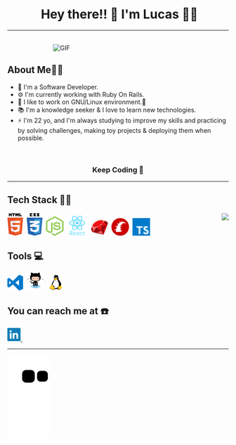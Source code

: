 
# <h1 align="center">️ Hey there!! 👋 I'm Lucas 🎯🚀</h1>

---

</br>

<img align="right" alt="GIF" width="400" src="https://media.giphy.com/media/L8K62iTDkzGX6/giphy.gif"/>

</br>

## About Me👨‍🎓

- 🔭 I'm a Software Developer. <br />
- ⚙ I'm currently working with Ruby On Rails. <br />
- 🤖 I like to work on GNU/Linux environment.🐧<br />
- 📚 I'm a knowledge seeker & I love to learn new technologies. <br />
- ⚡️ I'm 22 yo, and I'm always studying to improve my skills and practicing by solving challenges, making toy projects & deploying them when possible.
</br>

### <p align="center">Keep Coding 🤟 </p>

<!-- - 🌱 I’m currently learning ReactJs -->
<!-- - 👯 I’m looking to collaborate on ... -->
<!-- - 🤔 I’m looking for help with ... -->
<!-- - 💬 Ask me about ... -->
  <!-- - 😄 Pronouns: ... -->
  <!-- - ⚡️ Fun fact: ... -->

---

## Tech Stack 👨‍💻

 <img  align="right" src="https://github-readme-stats.vercel.app/api?username=lucasgrocha&show_icons=true&theme=dracula&count_private=true">

<img width="36px" alt="html" src="https://github.com/lucasgrocha/lucasgrocha/blob/master/assets/html5.svg">&nbsp;
<img width="36px" alt="css" src="https://github.com/lucasgrocha/lucasgrocha/blob/master/assets/css3.svg">&nbsp;
<img width="40px" alt="nodejs" src="https://github.com/lucasgrocha/lucasgrocha/blob/master/assets/nodejs.svg">&nbsp;
<img width="46px" alt="react" src="https://github.com/lucasgrocha/lucasgrocha/blob/master/assets/react.svg">&nbsp;
<img width="40px" alt="ruby" src="https://github.com/lucasgrocha/lucasgrocha/blob/master/assets/ruby.svg">&nbsp;
<img width="40px" alt="rails" src="https://github.com/lucasgrocha/lucasgrocha/blob/master/assets/rails.svg">&nbsp;
<img width="40px" alt="typescript" src="https://github.com/lucasgrocha/lucasgrocha/blob/master/assets/typescript.svg">&nbsp;


## Tools 💻
<img width="36px" alt="vscode" src="https://github.com/lucasgrocha/lucasgrocha/blob/master/assets/visual-studio-code.svg">&nbsp;
<img width="40px" alt="github" src="https://github.com/lucasgrocha/lucasgrocha/blob/master/assets/github.svg">&nbsp;
<img width="36px" alt="linux" src="https://github.com/lucasgrocha/lucasgrocha/blob/master/assets/linux.svg">&nbsp;

## You can reach me at ☎️

<a href="https://www.linkedin.com/in/lucas-g-rocha" display="inline">
        <img width="30px" alt="LinkedIn" src="https://github.com/lucasgrocha/lucasgrocha/blob/master/assets/linkedin.svg">&nbsp;
</a>

<hr>

![Snake animation](https://github.com/lucasgrocha/lucasgrocha/blob/output/github-contribution-grid-snake.svg)


<!-- [![Top Langs](https://github-readme-stats.vercel.app/api/top-langs/?username=lucasgrocha&layout=compact)](https://github.com/lucasgrocha/lucasgrocha) -->

<!-- [![Total Visitors](http://hits.dwyl.com/lucasgrocha/lucasgrocha.svg)](http://hits.dwyl.com/lucasgrocha/lucasgrocha) -->
<!-- <p align="center"> <img src="https://komarev.com/ghpvc/?username=lucasgrocha" alt="lucasgrocha" /> </p> -->
